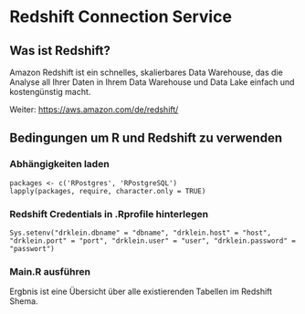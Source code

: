 # Redshift Connection Service

## Was ist Redshift?

Amazon Redshift ist ein schnelles, skalierbares Data Warehouse, das die Analyse all Ihrer Daten in Ihrem Data Warehouse und Data Lake einfach und kostengünstig macht.

Weiter: https://aws.amazon.com/de/redshift/

## Bedingungen um R und Redshift zu verwenden

### Abhängigkeiten laden
```
packages <- c('RPostgres', 'RPostgreSQL')
lapply(packages, require, character.only = TRUE)
```

### Redshift Credentials in .Rprofile hinterlegen
```
Sys.setenv("drklein.dbname" = "dbname", "drklein.host" = "host", "drklein.port" = "port", "drklein.user" = "user", "drklein.password" = "passwort")
```

### Main.R ausführen

Ergbnis ist eine Übersicht über alle existierenden Tabellen im Redshift Shema.

